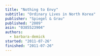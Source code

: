 ```yaml
---
title: "Nothing to Envy"
subtitle: "Ordinary Lives in North Korea"
publisher: "Spiegel & Grau"
published: "2009"
asin: "0385523904"
authors:
  - barbara-demick
started: "2011-07-26"
finished: "2011-07-26"
---
```

